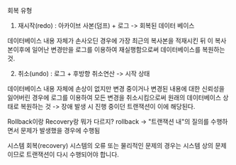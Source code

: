 회복 유형
1. 재시작(redo) : 아카이브 사본(덤프) + 로그 -> 회복된 데이터 베이스

데이터베이스 내용 자체가 손사오딘 경우에 가장 최근의 복사본을 적재시킨 뒤 이 복사본이후에 일어난 변경만을 로그를 이용하여 재실행함으로써 데이터베이스를 복원하는 것.

2. 취소(undo) : 로그 + 후방향 취소연산 -> 시작 상태

데이터베이스 내용 자체에 손상이 없지만 변경 중이거나 변경된 내용에 대한 신뢰성을 잃어버린 경우에 로그를 이용하여 모든 변경을 취소시킴으로써 원래의 데이터베이스 상태로 복원하는 것
-> 장애 발생 시 진행 중이던 트랜잭션이 이에 해당된다. 

Rollback이랑 Recovery랑 뭐가 다르지?
rollback ->  "트랜잭션 내"의 질의를 수행하면서 문제가 발생했을 경우에 수행됨

시스템 회복(recovery) 
시스템의 오류 또는 물리적인 문제의 경우는 시스템 상의 문제이므로 트랜잭션이 다시 수행되어야 합니다.

